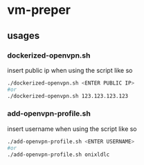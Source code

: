 # vm-preper

## usages

### dockerized-openvpn.sh
insert public ip when using the script like so
```sh
./dockerized-openvpn.sh <ENTER PUBLIC IP>
#or
./dockerized-openvpn.sh 123.123.123.123
```

### add-openvpn-profile.sh
insert username when using the script like so
```sh
./add-openvpn-profile.sh <ENTER USERNAME>
#or
./add-openvpn-profile.sh onixldlc
```
